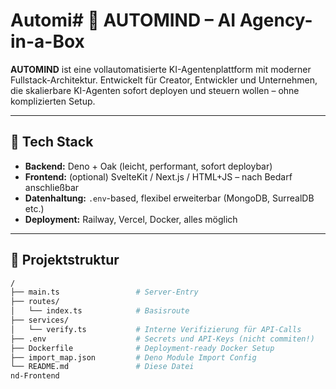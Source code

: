 # Automi# 🚀 AUTOMIND – AI Agency-in-a-Box

**AUTOMIND** ist eine vollautomatisierte KI-Agentenplattform mit moderner Fullstack-Architektur. Entwickelt für Creator, Entwickler und Unternehmen, die skalierbare KI-Agenten sofort deployen und steuern wollen – ohne komplizierten Setup.

---

## 🔧 Tech Stack

- **Backend:** Deno + Oak (leicht, performant, sofort deploybar)
- **Frontend:** (optional) SvelteKit / Next.js / HTML+JS – nach Bedarf anschließbar
- **Datenhaltung:** `.env`-based, flexibel erweiterbar (MongoDB, SurrealDB etc.)
- **Deployment:** Railway, Vercel, Docker, alles möglich

---

## 📂 Projektstruktur

```bash
/
├── main.ts                 # Server-Entry
├── routes/
│   └── index.ts            # Basisroute
├── services/
│   └── verify.ts           # Interne Verifizierung für API-Calls
├── .env                    # Secrets und API-Keys (nicht commiten!)
├── Dockerfile              # Deployment-ready Docker Setup
├── import_map.json         # Deno Module Import Config
└── README.md               # Diese Datei
nd-Frontend
